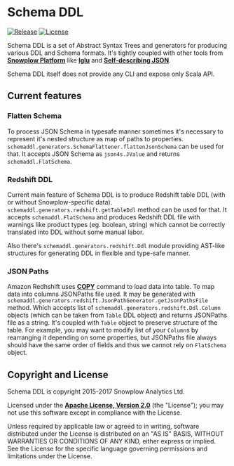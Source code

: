 # Schema DDL

[![Release][release-image]][releases] [![License][license-image]][license]

Schema DDL is a set of Abstract Syntax Trees and generators for producing various DDL and Schema formats.
It's tightly coupled with other tools from **[Snowplow Platform][snowplow]** like
**[Iglu][iglu]** and **[Self-describing JSON][self-describing]**.

Schema DDL itself does not provide any CLI and expose only Scala API.

## Current features

### Flatten Schema

To process JSON Schema in typesafe manner sometimes it's necessary to represent it's nested structure as map of paths to properties.
``schemaddl.generators.SchemaFlattener.flattenJsonSchema`` can be used for that.
It accepts JSON Schema as ``json4s.JValue`` and returns ``schemaddl.FlatSchema``.

### Redshift DDL

Current main feature of Schema DDL is to produce Redshift table DDL (with or without Snowplow-specific data).
``schemaddl.generators.redshift.getTableDdl`` method can be used for that.
It accepts ``schemaddl.FlatSchema`` and produces Redshift DDL file with warnings like product types
(eg. boolean, string) which cannot be correctly translated into DDL without some manual labor.

Also there's ``schemaddl.generators.redshift.Ddl`` module providing AST-like structures for generating DDL in flexible and type-safe manner.

### JSON Paths

Amazon Redhshift uses **[COPY][redshift-copy]** command to load data into table.
To map data into columns JSONPaths file used.
It may be generated with ``schemaddl.generators.redshift.JsonPathGenerator.getJsonPathsFile`` method.
Which accepts list of ``schemaddl.generators.redshift.Ddl.Column`` objects (which can be taken from ``Table`` DDL object) and returns JSONPaths file as a string.
It's coupled with ``Table`` object to preserve structure of the table.
For example, you may want to modify list of your ``Column``s by rearranging it depending on some properties,
but JSONPaths file always should have the same order of fields and thus we cannot rely on ``FlatSchema`` object.


## Copyright and License

Schema DDL is copyright 2015-2017 Snowplow Analytics Ltd.

Licensed under the **[Apache License, Version 2.0][license]** (the "License");
you may not use this software except in compliance with the License.

Unless required by applicable law or agreed to in writing, software
distributed under the License is distributed on an "AS IS" BASIS,
WITHOUT WARRANTIES OR CONDITIONS OF ANY KIND, either express or implied.
See the License for the specific language governing permissions and
limitations under the License.


[license-image]: http://img.shields.io/badge/license-Apache--2-blue.svg?style=flat
[license]: http://www.apache.org/licenses/LICENSE-2.0

[release-image]: http://img.shields.io/badge/release-0.6.0-blue.svg?style=flat
[releases]: https://github.com/snowplow/iglu/releases

[snowplow]: https://github.com/snowplow/snowplow
[iglu]: https://github.com/snowplow/iglu
[self-describing]: http://snowplowanalytics.com/blog/2014/05/15/introducing-self-describing-jsons/
[redshift-copy]: http://docs.aws.amazon.com/redshift/latest/dg/r_COPY.html
